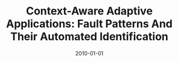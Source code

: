 ---
title: "Context-Aware Adaptive Applications: Fault Patterns And Their Automated Identification"
date: 2010-01-01
venue: ""
paperurl: https://doi.org/10.1109/TSE.2010.35
authors: "Michele Sama, Sebastian G Elbaum, Franco Raimondi, David S Rosenblum and Zhimin Wang"
awards: ""
---